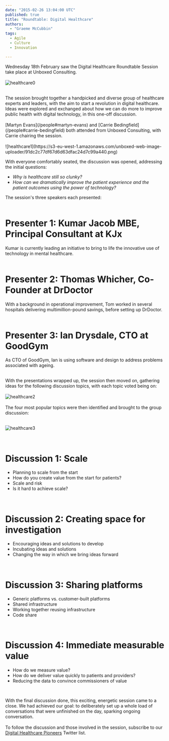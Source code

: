 ```yaml
---
date: "2015-02-26 13:04:00 UTC"
published: true
title: "Roundtable: Digital Healthcare"
authors:
  - "Graeme McCubbin"
tags:
  - Agile
  - Culture
  - Innovation

---
```


Wednesday 18th February saw the Digital Healthcare Roundtable Session take place at Unboxed Consulting.<br/>
<br/>
![healthcare0](https://s3-eu-west-1.amazonaws.com/unboxed-web-image-uploader/207d7b89ca9b0b270d6fa2bdc62699fe.jpg)

<br/>
The session brought together a handpicked and diverse group of healthcare experts and leaders, with the aim to start a revolution in digital healthcare. Ideas were explored and exchanged about how we can do more to improve public health with digital technology, in this one-off discussion.<br/>
<br/>
[Martyn Evans](/people#martyn-evans) and [Carrie Bedingfield](/people#carrie-bedingfield) both attended from Unboxed Consulting, with Carrie chairing the session.<br/>
<br/>
![healthcare1](https://s3-eu-west-1.amazonaws.com/unboxed-web-image-uploader/91dc2c77df67d6d63dfac24d7c99a440.png)

With everyone comfortably seated, the discussion was opened, addressing the initial questions:<br/>

* <i>Why is healthcare still so clunky?</i><br/>
* <i>How can we dramatically improve the patient experience and the patient outcomes using the power of technology?</i><br/>

The session's three speakers each presented:<br/>
<br/>
<h1>Presenter 1: Kumar Jacob MBE, Principal Consultant at KJx</h1>

Kumar is currently leading an initiative to bring to life the innovative use of technology in mental healthcare.<br/>
<br/>

<h1>Presenter 2: Thomas Whicher, Co-Founder at DrDoctor</h1>

With a background in operational improvement, Tom worked in several hospitals delivering multimillion-pound savings, before setting up DrDoctor.<br/>
<br/>

<h1>Presenter 3: Ian Drysdale, CTO at GoodGym</h1>

As CTO of GoodGym, Ian is using software and design to address problems associated with ageing.<br/>
<br/>

With the presentations wrapped up, the session then moved on, gathering ideas for the following discussion topics, with each topic voted being on:<br/>
<br/>
![healthcare2](https://s3-eu-west-1.amazonaws.com/unboxed-web-image-uploader/04537baf889c75c0f5c6d30e9959b6c4.png)<br/>
<br/>
The four most popular topics were then identified and brought to the group discussion:<br/>
<br/>

![healthcare3](https://s3-eu-west-1.amazonaws.com/unboxed-web-image-uploader/249954df40c73aa314ffb5e56506e715.png)

<br/>
<h1>Discussion 1: Scale</h1>

* Planning to scale from the start<br/>
* How do you create value from the start for patients?<br/>
* Scale and risk<br/>
* Is it hard to achieve scale?<br/>
<br/>

<h1>Discussion 2: Creating space for investigation</h1>

* Encouraging ideas and solutions to develop<br/>
* Incubating ideas and solutions<br/>
* Changing the way in which we bring ideas forward<br/>
<br/>

<h1>Discussion 3: Sharing platforms</h1>

* Generic platforms vs. customer-built platforms<br/>
* Shared infrastructure<br/>
* Working together reusing infrastructure<br/>
* Code share<br/>
<br/>

<h1>Discussion 4: Immediate measurable value</h1>

* How do we measure value?<br/>
* How do we deliver value quickly to patients and providers?<br/>
* Reducing the data to convince commissioners of value<br/>
<br/>

With the final discussion done, this exciting, energetic session came to a close. We had achieved our goal: to deliberately set up a whole load of conversations that were unfinished on the day, sparking ongoing conversation.<br/>
<br/>
To follow the discussion and those involved in the session, subscribe to our [Digital Healthcare Pioneers](https://twitter.com/Ubxd/lists/digital-health-pioneers1) Twitter list.
